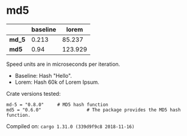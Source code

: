 # md5
| | baseline | lorem |
| --- | --- | --- |
| **md_5** | 0.213 | 85.237 |
| **md5** | 0.94 | 123.929 |

Speed units are in microseconds per iteration.

* Baseline: Hash "Hello".
* Lorem: Hash 60k of Lorem Ipsum.

Crate versions tested:

    md-5 = "0.8.0"     # MD5 hash function
    md5 = "0.6.0"                 # The package provides the MD5 hash function.

Compiled on: `cargo 1.31.0 (339d9f9c8 2018-11-16)
`